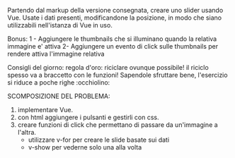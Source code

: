 Partendo dal markup della versione consegnata, creare uno slider usando Vue.
Usate i dati presenti, modificandone la posizione, in modo che siano utilizzabili nell'istanza di Vue in uso.

Bonus:
1 - Aggiungere le thumbnails che si illuminano quando la relativa immagine e' attiva
2-  Aggiungere un evento di click sulle thumbnails per rendere attiva l'immagine relativa

Consigli del giorno:
regola d'oro: riciclare ovunque possibile!
il riciclo spesso va a braccetto con le funzioni! Sapendole sfruttare bene, l'esercizio si riduce a poche righe :occhiolino:

SCOMPOSIZIONE DEL PROBLEMA:

1) implementare Vue.
2) con html aggiungere i pulsanti e gestirli con css.
3) creare funzioni di click che permettano di passare da un'immagine a l'altra.
    - utilizzare v-for per creare le slide basate sui dati
    - v-show per vederne solo una alla volta